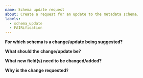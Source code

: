 ```yaml
---
name: Schema update request
about: Create a request for an update to the metadata schema.
labels: 
  - schema_update
  - FAIRification
---
```


**For which schema is a change/update being suggested?**

<!--Please indicate the name of the schema for which a change/update is being requested.

*e.g.*: I would like to request an update to the `cell_line.json` schema.

-->

**What should the change/update be?**

<!-- Please describe the change you are requesting. Be as descriptive as possible. Possible requests can include, but aren't limited to:

* Updating field names
* Updating field or schema descriptions
* Updating field examples, guidelines, or user-friendly names
* Adding new fields 

*e.g.*: I would like to add a new field - `random_integer` - to this schema to allow data contributors to assign a random integer to the cell line.

-->

**What new field(s) need to be changed/added?**

<!-- 
For each new field requested, please provide the following:

* Field name: A suggested name for the new field.
* Field description: A short, but clear, description for the new field.
* Field type: The JSON type the field should be. If you're unsure, please describe what the values should look like.
* Multiple values: Does the new field accept multiple values?
* Required: Whether the field should be required in the schema (yes, no)
* Examples: 1-2 example values that would satisfy this field.
* CV or enum: Whether this field should be governed by a CV or an ontology. If yes, what should the CV/ontology be? Please enumerate the acceptable values and/or write a URL to the ontology.

*e.g.*:
* Field name: random_integer
* Field description: A random integer.
* Field type: integer
* Multiple values: yes
* Required: no
* Examples: 42
* CV or enum: no

For each field change, just outline the name of the field alongside the requested change(s).

*e.g.*:
differentiation_method:
* Multiple values: yes
* Required: no


-->

**Why is the change requested?**

<!-- 
Please provide the motivation for the requested change/update. Cite user feedback or results of UX sessions, if possible.

*e.g.*: Data producers need to capture the input amounts used to create the library.

-->
